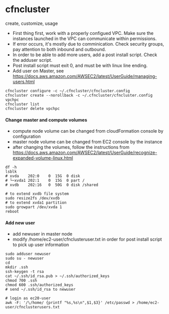 # cfncluster
create, customize, usage

- First thing first, work with a properly configued VPC. Make sure the instances launched in the VPC can communicate within permissions.
- If error occurs, it's mostly due to comminication. Check security groups, pay attention to both inbound and outbound.
- In order to be able to add more users, add a post install script. Check the adduser script.
- Post install script must exit 0, and must be with linux line ending.
- Add user on Master, see https://docs.aws.amazon.com/AWSEC2/latest/UserGuide/managing-users.html 


```
cfncluster configure -c ~/.cfncluster/cfncluster.config
cfncluster create --norollback -c ~/.cfncluster/cfncluster.config vpchpc
cfncluster list
cfncluster delete vpchpc
```

#### Change master and compute volumes
- compute node volume can be changed from cloudFormation console by configuration
- master node volume can be changed from EC2 console by the instance 
- after changing the volumes, follow the instructions from https://docs.aws.amazon.com/AWSEC2/latest/UserGuide/recognize-expanded-volume-linux.html

```
df -h
lsblk
# xvda    202:0    0  15G  0 disk
# └─xvda1 202:1    0  15G  0 part /
# xvdb    202:16   0  50G  0 disk /shared

# to extend xvdb file system
sudo resize2fs /dev/xvdb
# to extend xvda1 partition
sudo growpart /dev/xvda 1
reboot
```

#### Add new user
- add newuser in master node  
- modify /home/ec2-user/cfnclusteruser.txt in order for post install script to pick up user information 

```
sudo adduser newuser
sudo su - newuser
cd
mkdir .ssh
ssh-keygen -t rsa
cat ~/.ssh/id_rsa.pub > ~/.ssh/authorized_keys
chmod 700 .ssh
chmod 600 .ssh/authorized_keys
# send ~/.ssh/id_rsa to newuser

# login as ec20-user
awk -F: '/\/home/ {printf "%s,%s\n",$1,$3}' /etc/passwd > /home/ec2-user/cfnclusterusers.txt
```
